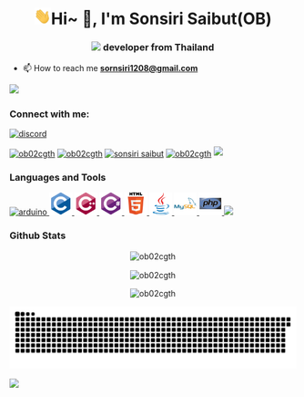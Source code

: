 <h1 align="center"><img src="https://github.com/Parply/Parply/blob/master/.github/Hi.gif?raw=true" width="30px">Hi~ 🤪, I'm Sonsiri Saibut(OB)</h1>
<h3 align="center"><img src="https://user-images.githubusercontent.com/5679180/79618120-0daffb80-80be-11ea-819e-d2b0fa904d07.gif" width="27px"> developer from Thailand</h3>

- 📫 How to reach me **sornsiri1208@gmail.com**
<p><a href="https://www.youtube.com/watch?v=dQw4w9WgXcQ"><img src="https://user-images.githubusercontent.com/73097560/115834477-dbab4500-a447-11eb-908a-139a6edaec5c.gif"></a></p>

<h3 align="left">Connect with me:</h3>

[![discord](https://discordapp.com/api/guilds/242665251487612928/embed.png?style=banner2)](https://discord.gg/VwKwd9f)
<p align="left">
<a href="https://twitter.com/ob02cgth" target="blank"><img align="center" src="https://raw.githubusercontent.com/rahuldkjain/github-profile-readme-generator/master/src/images/icons/Social/twitter.svg" alt="ob02cgth" height="30" width="40" /></a>
<a href="https://stackoverflow.com/users/11531231/ob02cgth" target="blank"><img align="center" src="https://raw.githubusercontent.com/rahuldkjain/github-profile-readme-generator/master/src/images/icons/Social/stack-overflow.svg" alt="ob02cgth" height="30" width="40" /></a>
<a href="https://fb.com/OB02CGTH" target="blank"><img align="center" src="https://raw.githubusercontent.com/rahuldkjain/github-profile-readme-generator/master/src/images/icons/Social/facebook.svg" alt="sonsiri saibut" height="30" width="40" /></a>
<a href="https://instagram.com/ob02cgth" target="blank"><img align="center" src="https://raw.githubusercontent.com/rahuldkjain/github-profile-readme-generator/master/src/images/icons/Social/instagram.svg" alt="ob02cgth" height="30" width="40" /></a>
<a href="https://www.youtube.com/watch?v=dQw4w9WgXcQ"><img src="https://user-images.githubusercontent.com/73097560/115834477-dbab4500-a447-11eb-908a-139a6edaec5c.gif"></a>
</p>

<h3 align="left">Languages and Tools</h3>
<p align="left"> <a href="https://www.arduino.cc/" target="_blank" rel="noreferrer"> <img src="https://cdn.worldvectorlogo.com/logos/arduino-1.svg" alt="arduino" width="40" height="40"/> </a> <a href="https://www.cprogramming.com/" target="_blank" rel="noreferrer"> <img src="https://raw.githubusercontent.com/devicons/devicon/master/icons/c/c-original.svg" alt="c" width="40" height="40"/> </a> <a href="https://www.w3schools.com/cpp/" target="_blank" rel="noreferrer"> <img src="https://raw.githubusercontent.com/devicons/devicon/master/icons/cplusplus/cplusplus-original.svg" alt="cplusplus" width="40" height="40"/> </a> <a href="https://www.w3schools.com/cs/" target="_blank" rel="noreferrer"> <img src="https://raw.githubusercontent.com/devicons/devicon/master/icons/csharp/csharp-original.svg" alt="csharp" width="40" height="40"/> </a> <a href="https://www.w3.org/html/" target="_blank" rel="noreferrer"> <img src="https://raw.githubusercontent.com/devicons/devicon/master/icons/html5/html5-original-wordmark.svg" alt="html5" width="40" height="40"/> </a> <a href="https://www.java.com" target="_blank" rel="noreferrer"> <img src="https://raw.githubusercontent.com/devicons/devicon/master/icons/java/java-original.svg" alt="java" width="40" height="40"/> </a> <a href="https://www.mysql.com/" target="_blank" rel="noreferrer"> <img src="https://raw.githubusercontent.com/devicons/devicon/master/icons/mysql/mysql-original-wordmark.svg" alt="mysql" width="40" height="40"/> </a> <a href="https://www.php.net" target="_blank" rel="noreferrer"> <img src="https://raw.githubusercontent.com/devicons/devicon/master/icons/php/php-original.svg" alt="php" width="40" height="40"/> </a> <a href="https://www.youtube.com/watch?v=dQw4w9WgXcQ"><img src="https://user-images.githubusercontent.com/73097560/115834477-dbab4500-a447-11eb-908a-139a6edaec5c.gif"></a> </p>

<h3 align="left">Github Stats</h3>
<p align="center"><img align="center" src="https://github-readme-stats.vercel.app/api/top-langs?username=ob02cgth&show_icons=true&locale=en&layout=compact" alt="ob02cgth" /><p>

<p align="center"><img align="center" src="https://github-readme-stats.vercel.app/api?username=ob02cgth&show_icons=true&locale=en" alt="ob02cgth" /></p>

<p align="center"><img align="center" src="https://github-readme-streak-stats.herokuapp.com/?user=ob02cgth&" alt="ob02cgth" /></p>

![snake gif](https://github.com/TekyaygilFethi/TekyaygilFethi/blob/output/github-contribution-grid-snake.svg)
<p><a href="https://www.youtube.com/watch?v=dQw4w9WgXcQ"><img src="https://user-images.githubusercontent.com/73097560/115834477-dbab4500-a447-11eb-908a-139a6edaec5c.gif"></a></p>
